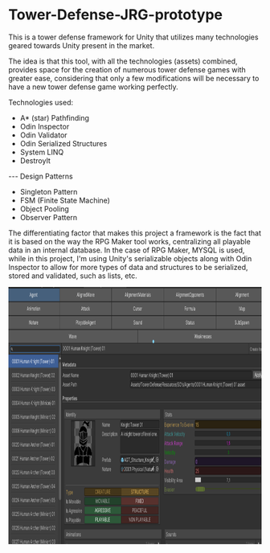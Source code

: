 # Tower-Defense-JRG-prototype
This is a tower defense framework for Unity that utilizes many technologies geared towards Unity present in the market.

The idea is that this tool, with all the technologies (assets) combined, provides space for the creation of numerous tower defense games with greater ease, considering that only a few modifications will be necessary to have a new tower defense game working perfectly.

Technologies used:
* A* (star) Pathfinding
* Odin Inspector
* Odin Validator
* Odin Serialized Structures
* System LINQ
* DestroyIt

--- Design Patterns
* Singleton Pattern
* FSM (Finite State Machine)
* Object Pooling
* Observer Pattern

The differentiating factor that makes this project a framework is the fact that it is based on the way the RPG Maker tool works, centralizing all playable data in an internal database. In the case of RPG Maker, MYSQL is used, while in this project, I'm using Unity's serializable objects along with Odin Inspector to allow for more types of data and structures to be serialized, stored and validated, such as lists, etc.

<img src="https://raw.githubusercontent.com/jaisonrobson/Tower-Defense-JRG-prototype/main/Assets/Github%20Assets/Internal%20Database%20View.png" width="1024" height="512" />
